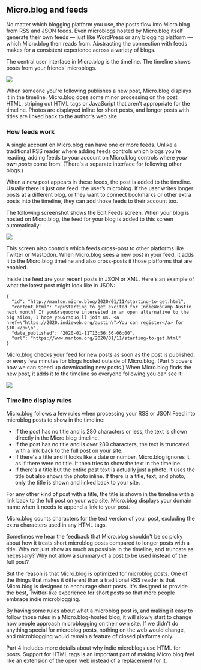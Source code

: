 ## Micro.blog and feeds

No matter which blogging platform you use, the posts flow into Micro.blog from RSS and JSON feeds. Even microblogs hosted by Micro.blog itself generate their own feeds — just like WordPress or any blogging platform — which Micro.blog then reads from. Abstracting the connection with feeds makes for a consistent experience across a variety of blogs.

The central user interface in Micro.blog is the timeline. The timeline shows posts from your friends' microblogs.

![](https://book.micro.blog/uploads/2020/5fc0025966.png)

When someone you're following publishes a new post, Micro.blog displays it in the timeline. Micro.blog does some minor processing on the post HTML, striping out HTML tags or JavaScript that aren't appropriate for the timeline. Photos are displayed inline for short posts, and longer posts with titles are linked back to the author's web site.

### How feeds work

A single account on Micro.blog can have one or more feeds. Unlike a traditional RSS reader where adding feeds controls which blogs you're reading, adding feeds to your account on Micro.blog controls where _your own posts_ come from. (There's a separate interface for following other blogs.)

When a new post appears in these feeds, the post is added to the timeline. Usually there is just one feed: the user’s microblog. If the user writes longer posts at a different blog, or they want to connect bookmarks or other extra posts into the timeline, they can add those feeds to their account too.

The following screenshot shows the Edit Feeds screen. When your blog is hosted on Micro.blog, the feed for your blog is added to this screen automatically:

![](https://book.micro.blog/uploads/2020/f7e6a1a29d.png)

This screen also controls which feeds cross-post to other platforms like Twitter or Mastodon. When Micro.blog sees a new post in your feed, it adds it to the Micro.blog timeline and also cross-posts it those platforms that are enabled.

Inside the feed are your recent posts in JSON or XML. Here's an example of what the latest post might look like in JSON:

	{
	  "id": "http://manton.micro.blog/2020/01/11/starting-to-get.html",  
	  "content_html": "<p>Starting to get excited for IndieWebCamp Austin next month! If you&rsquo;re interested in an open alternative to the big silos, I hope you&rsquo;ll join us. <a href=\"https://2020.indieweb.org/austin\">You can register</a> for $10.</p>\n",
	  "date_published": "2020-01-11T13:56:56-06:00",
	  "url": "https://www.manton.org/2020/01/11/starting-to-get.html"
	}

Micro.blog checks your feed for new posts as soon as the post is published, or every few minutes for blogs hosted outside of Micro.blog. (Part 5 covers how we can speed up downloading new posts.) When Micro.blog finds the new post, it adds it to the timeline so everyone following you can see it:

![](https://book.micro.blog/uploads/2020/8264cb94dc.png)

### Timeline display rules

Micro.blog follows a few rules when processing your RSS or JSON Feed into microblog posts to show in the timeline:

* If the post has no title and is 280 characters or less, the text is shown directly in the Micro.blog timeline.
* If the post has no title and is _over_ 280 characters, the text is truncated with a link back to the full post on your site.
* If there's a title and it looks like a date or number, Micro.blog ignores it, as if there were no title. It then tries to show the text in the timeline.
* If there's a title but the entire post text is actually just a photo, it uses the title but also shows the photo inline. If there is a title, text, and photo, only the title is shown and linked back to your site.

For any other kind of post with a title, the title is shown in the timeline with a link back to the full post on your web site. Micro.blog displays your domain name when it needs to append a link to your post.

Micro.blog counts characters for the text version of your post, excluding the extra characters used in any HTML tags.

Sometimes we hear the feedback that Micro.blog shouldn't be so picky about how it treats short microblog posts compared to longer posts with a title. Why not just show as much as possible in the timeline, and truncate as necessary? Why not allow a summary of a post to be used instead of the full post?

But the reason is that Micro.blog is optimized for microblog posts. One of the things that makes it different than a traditional RSS reader is that Micro.blog is designed to encourage short posts. It's designed to provide the best, Twitter-like experience for short posts so that more people embrace indie microblogging.

By having some rules about what a microblog post is, and making it easy to follow those rules in a Micro.blog-hosted blog, it will slowly start to change how people approach microblogging on their own site. If we didn't do anything special for microblog posts, nothing on the web would change, and microblogging would remain a feature of closed platforms only.

Part 4 includes more details about why indie microblogs use HTML for posts. Support for HTML tags is an important part of making Micro.blog feel like an extension of the open web instead of a replacement for it.
